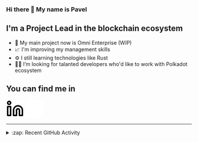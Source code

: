 ### Hi there 👋 My name is Pavel

## I'm a Project Lead in the blockchain ecosystem 

- 🚀 My main project now is Omni Enterprise (WIP)
- 📈 I'm improving my management skills
- ⚙️ I still learning technologies like Rust
- 🧑‍💻 I’m looking for talanted developers who'd like to work with Polkadot ecosystem

## You can find me in
[![website](./img/linkedin-light.svg)](https://www.linkedin.com/in/golovkinpl/)
[![website](./img/linkedin-dark.svg)](https://www.linkedin.com/in/golovkinpl/)

---

<details>
  <summary>:zap: Recent GitHub Activity</summary>
  
<!--START_SECTION:activity-->
1. 🎉 Merged PR [#921](https://github.com/novasamatech/metadata-portal/pull/921) in [novasamatech/metadata-portal](https://github.com/novasamatech/metadata-portal)
2. 🎉 Merged PR [#920](https://github.com/novasamatech/metadata-portal/pull/920) in [novasamatech/metadata-portal](https://github.com/novasamatech/metadata-portal)
3. ❗ Opened issue [#1985](https://github.com/novasamatech/nova-spektr/issues/1985) in [novasamatech/nova-spektr](https://github.com/novasamatech/nova-spektr)
4. ❗ Opened issue [#1984](https://github.com/novasamatech/nova-spektr/issues/1984) in [novasamatech/nova-spektr](https://github.com/novasamatech/nova-spektr)
5. 🎉 Merged PR [#919](https://github.com/novasamatech/metadata-portal/pull/919) in [novasamatech/metadata-portal](https://github.com/novasamatech/metadata-portal)
<!--END_SECTION:activity-->

</details>
